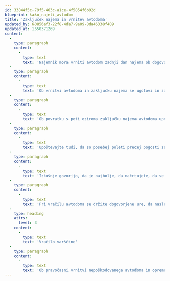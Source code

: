```yaml
---
id: 33844f5c-79f5-463c-a1ce-4f5854f6b92d
blueprint: kako_najeti_avtodom
title: 'Zaključek najema in vrnitev avtodoma'
updated_by: 60856af3-22f8-4da7-9a09-8da46338f409
updated_at: 1650371269
content:
  -
    type: paragraph
    content:
      -
        type: text
        text: 'Najemnik mora vrniti avtodom zadnji dan najema ob dogovorjeni uri (v visoki sezoni do najkasneje 10.ure) na sedež podjetja.'
  -
    type: paragraph
    content:
      -
        type: text
        text: 'Ob vrnitvi avtodoma in zaključku najema se ugotovi in zabeleži stanje avtodoma in pripadajoče priložene opreme. Obe stranki podpišeta skupaj ugotovljeno stanje in ovrednotita spremembe stanja avtodoma in opreme.'
  -
    type: paragraph
    content:
      -
        type: text
        text: 'Ob povratku s poti oziroma zaključku najema avtodoma upoštevajte, da potrebujete nekaj časa, da se pripeljete do doma. Ne izpostavljajte sebe in svojih sopotnikov v avtodomu nevarnosti z dolgotrajno vožnjo zadnji dan.'
  -
    type: paragraph
    content:
      -
        type: text
        text: 'Upoštevajte tudi, da so posebej poleti precej pogosti zastoji na cestah, kar lahko vpliva na tudi vaš čas potovanja. Verjemite, zaradi tega boste še kakšen dan ali dva precej utrujeni in slabe volje.'
  -
    type: paragraph
    content:
      -
        type: text
        text: 'Izkušnje govorijo, da je najbolje, da načrtujete, da se vrnete domov predzadnji dan najema avtodoma, proti večeru predzadnjega dne najema avtodoma. Tako boste lahko zadnji dan najema avtodoma v miru in brez napetosti pospravili in očistili avtodom ter brez stresa in dodatnih stroškov pravočasno vrnili avtodom najemodajalcu.'
  -
    type: paragraph
    content:
      -
        type: text
        text: 'Pri vračilu avtodoma se držite dogovorjene ure, da naslednjim najemnikom prihranite težave in slabo voljo, sebi pa dodatne stroške. Predstavljajte si, da bi zamujal najemnik, ki bi pred vami imel avtodom v najemu. Zagotovo bi vam povzročilo najmanj slabo voljo, če vi ne bi mogli najem avtodoma začeti ob vaši dogovorjeni in načrtovani uri.'
  -
    type: heading
    attrs:
      level: 3
    content:
      -
        type: text
        text: 'Vračilo varščine'
  -
    type: paragraph
    content:
      -
        type: text
        text: 'Ob pravočasni vrnitvi nepoškodovanega avtodoma in opreme ter po obojestranskem podpisu Najemne pogodbe in ovrednotenju in poravnavi morebitne povzročene škode nastale med vašim najemom na avtodomu ali opremi, se varščina oziroma preostali del brezobrestno vrne v celoti v gotovini ali se nakaže na vaš transakcijski račun v roku 3 delovnih dni (na enak način kot je bila položena ob začetku najema pri najemodajalcu).'
---
```

